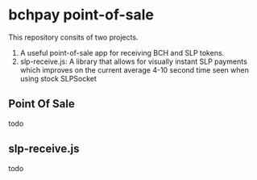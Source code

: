 # bchpay point-of-sale

This repository consits of two projects. 

1) A useful point-of-sale app for receiving BCH and SLP tokens.
2) slp-receive.js: A library that allows for visually instant SLP payments which improves on the current average 4-10 second time seen when using stock SLPSocket

## Point Of Sale

todo

## slp-receive.js

todo
